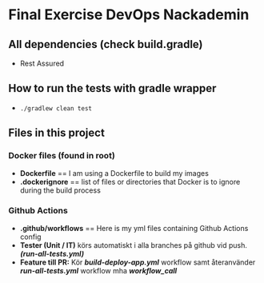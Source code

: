 # Final Exercise DevOps Nackademin

## All dependencies (check build.gradle)
- Rest Assured

## How to run the tests with gradle wrapper
- ```./gradlew clean test```


## Files in this project

### Docker files (found in root)
- **Dockerfile** == I am using a Dockerfile to build my images
- **.dockerignore** == list of files or directories that Docker is to ignore during the build process

### Github Actions
- **.github/workflows** == Here is my yml files containing Github Actions config
-  **Tester (Unit / IT)** körs automatiskt i alla branches på github vid push. ***(run-all-tests.yml)***
- **Feature till PR:** Kör ***build-deploy-app.yml*** workflow samt återanvänder ***run-all-tests.yml*** workflow mha ***workflow_call***

